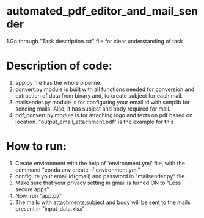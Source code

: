 # automated_pdf_editor_and_mail_sender

  1.Go through "Task description.txt" file for clear understanding of task

# Description of code:
  1. app.py file has the whole pipeline.
  2. convert.py module is built with all functions needed for conversion and extraction of data from binary and, to create subject for each mail.
  3. mailsender.py module is for configuring your email id with smtplib for sending mails. Also, it has subject and body required for mail.
  4. pdf_convert.py module is for attaching logo and texts on pdf based on location. "output_email_attachment.pdf" is the example for this

# How to run:
  1. Create environment with the help of 'environment.yml' file, with the command "conda env create -f environment.yml"
  2. configure your email id(gmail) and password in "mailsender.py" file.
  3. Make sure that your privacy setting in gmail is turned ON to “Less secure apps”.
  4. Now, run "app.py"
  5. The mails with attachments,subject and body will be sent to the mails present in "input_data.xlsx"

 
